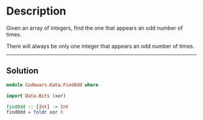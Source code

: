 # Description

Given an array of integers, find the one that appears an odd number of times.

There will always be only one integer that appears an odd number of times.

---

## Solution

```hs
module Codewars.Kata.FindOdd where

import Data.Bits (xor)

findOdd :: [Int] -> Int
findOdd = foldr xor 0
```
